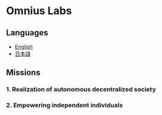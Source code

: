 # Omnius Labs

## Languages

- [English](/en)
- [日本語](/ja)

## Missions

### 1. Realization of autonomous decentralized society

### 2. Empowering independent individuals
